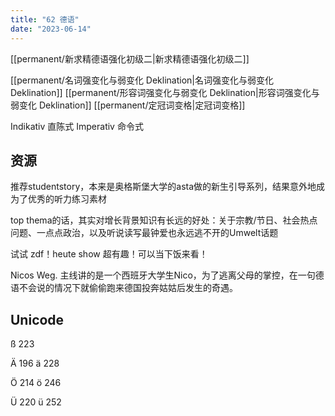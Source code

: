 ```yaml
---
title: "62 德语"
date: "2023-06-14"
---
```


[[permanent/新求精德语强化初级二|新求精德语强化初级二]]

[[permanent/名词强变化与弱变化 Deklination|名词强变化与弱变化 Deklination]]
[[permanent/形容词强变化与弱变化 Deklination|形容词强变化与弱变化 Deklination]]
[[permanent/定冠词变格|定冠词变格]]

Indikativ 直陈式
Imperativ 命令式

## 资源
推荐studentstory，本来是奥格斯堡大学的asta做的新生引导系列，结果意外地成为了优秀的听力练习素材

top thema的话，其实对增长背景知识有长远的好处：关于宗教/节日、社会热点问题、一点点政治，以及听说读写最钟爱也永远逃不开的Umwelt话题

试试 zdf！heute show 超有趣！可以当下饭来看！

Nicos Weg. 主线讲的是一个西班牙大学生Nico，为了逃离父母的掌控，在一句德语不会说的情况下就偷偷跑来德国投奔姑姑后发生的奇遇。

## Unicode

ß 223

Ä 196 ä 228

Ö 214 ö 246

Ü 220 ü 252